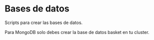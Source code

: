 # Bases de datos

Scripts para crear las bases de datos.

Para MongoDB solo debes crear la base de datos basket en tu cluster.
